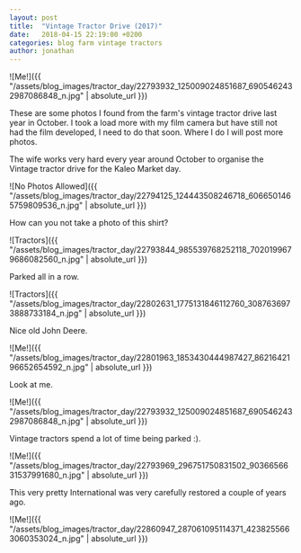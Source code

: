 ```yaml
---
layout: post
title:  "Vintage Tractor Drive (2017)"
date:   2018-04-15 22:19:00 +0200
categories: blog farm vintage tractors
author: jonathan
---
```

![Me!]({{ "/assets/blog_images/tractor_day/22793932_125009024851687_6905462432987086848_n.jpg" | absolute_url }})

These are some photos I found from the farm's vintage tractor drive last year in October. I took a load more with my film camera but have still not had the film developed, I need to do that soon. Where I do I will post more photos.

The wife works very hard every year around October to organise the Vintage tractor drive for the Kaleo Market day.

![No Photos Allowed]({{ "/assets/blog_images/tractor_day/22794125_124443508246718_6066501465759809536_n.jpg" | absolute_url }})

How can you not take a photo of this shirt?

![Tractors]({{ "/assets/blog_images/tractor_day/22793844_985539768252118_7020199679686082560_n.jpg" | absolute_url }})

Parked all in a row.

![Tractors]({{ "/assets/blog_images/tractor_day/22802631_1775131846112760_3087636973888733184_n.jpg" | absolute_url }})

Nice old John Deere.

![Me!]({{ "/assets/blog_images/tractor_day/22801963_1853430444987427_8621642196652654592_n.jpg" | absolute_url }})

Look at me.

![Me!]({{ "/assets/blog_images/tractor_day/22793932_125009024851687_6905462432987086848_n.jpg" | absolute_url }})

Vintage tractors spend a lot of time being parked :).

![Me!]({{ "/assets/blog_images/tractor_day/22793969_296751750831502_9036656631537991680_n.jpg" | absolute_url }})

This very pretty International was very carefully restored a couple of years ago.

![Me!]({{ "/assets/blog_images/tractor_day/22860947_287061095114371_4238255663060353024_n.jpg" | absolute_url }})





